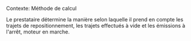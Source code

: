 Contexte: Méthode de calcul

Le prestataire détermine la manière selon laquelle il prend en compte les trajets de repositionnement, les trajets effectués à vide et les émissions à l'arrêt, moteur en marche.